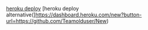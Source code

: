 [heroku deploy](https://dashboard.heroku.com?template=https://github.com/Teamolduser/New)
[heroku deploy alternative(]https://dashboard.heroku.com/new?button-url=https://github.com/Teamolduser/New)